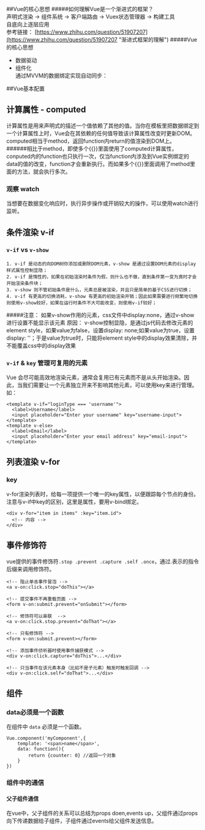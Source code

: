 ##Vue的核心思想
#####如何理解Vue是一个渐进式的框架？  
声明式渲染 -> 组件系统 -> 客户端路由 -> Vuex状态管理器 -> 构建工具  
自底向上逐层应用  
参考链接： [https://www.zhihu.com/question/51907207](https://www.zhihu.com/question/51907207 "渐进式框架的理解")
#####Vue的核心思想
- 数据驱动
- 组件化  
通过MVVM的数据绑定实现自动同步：  

##Vue基本配置


## 计算属性 - computed
计算属性是用来声明式的描述一个值依赖了其他的值。当你在模板里把数据绑定到一个计算属性上时，Vue会在其依赖的任何值导致该计算属性改变时更新DOM。  
computed相当于method，返回function内return的值渲染到DOM上。  
######相比于method，即使多个{{}}里面使用了computed计算属性，conputed内的function也只执行一次，仅当function内涉及到Vue实例绑定的data的值的改变，function才会重新执行。而如果多个{{}}里面调用了method里面的方法，就会执行多次。
### 观察 watch
当想要在数据变化响应时，执行异步操作或开销较大的操作，可以使用watch进行监听。

## 条件渲染 v-if
### `v-if` vs `v-show`
	1. v-if 是动态的向DOM树你添加或删除DOM元素，v-show 是通过设置DOM元素的display样式属性控制显隐；
	2. v-if 是惰性的，如果在初始渲染时条件为假，则什么也不做，直到条件第一变为真时才会开始渲染条件块；
	3. v-show 则不管初始条件是什么，元素总是被渲染，并且只是简单的基于CSS进行切换；
	4. v-if 有更高的切换消耗，v-show 有更高的初始渲染开销；因此如果需要进行频繁地切换则使用v-show较好，如果在运行时条件不大可能改变，则使用v-if较好；
#####注意： 如果v-show作用的元素，css文件中display:none，通过v-show进行设置不能显示该元素
原因： v-show控制显隐，是通过js代码去修改元素的element style，如果value为false，设置display: none;如果value为true，设置display: ''；于是value为true时，只能将element style中的display效果清除，并不能覆盖css中的display效果
### `v-if` & `key` 管理可复用的元素
Vue 会尽可能高效地渲染元素，通常会复用已有元素而不是从头开始渲染。因此，当我们需要让一个元素独立开来不影响其他元素，可以使用key来进行管理。如：

	<template v-if="loginType === 'username'">
	  <label>Username</label>
	  <input placeholder="Enter your username" key="username-input">
	</template>
	<template v-else>
	  <label>Email</label>
	  <input placeholder="Enter your email address" key="email-input">
	</template>

## 列表渲染 v-for
### key
v-for渲染列表时，给每一项提供一个唯一的key属性，以便跟踪每个节点的身份。注意与v-if中key的区别，这里是属性，要用v-bind绑定。

	<div v-for="item in items" :key="item.id">
	  <!-- 内容 -->
	</div>

## 事件修饰符
vue提供的事件修饰符`.stop .prevent .capture .self .once`，通过.表示的指令后缀来调用修饰符。

	<!-- 阻止单击事件冒泡 -->
	<a v-on:click.stop="doThis"></a>

	<!-- 提交事件不再重载页面 -->
	<form v-on:submit.prevent="onSubmit"></form>

	<!-- 修饰符可以串联  -->
	<a v-on:click.stop.prevent="doThat"></a>

	<!-- 只有修饰符 -->
	<form v-on:submit.prevent></form>

	<!-- 添加事件侦听器时使用事件捕获模式 -->
	<div v-on:click.capture="doThis">...</div>

	<!-- 只当事件在该元素本身（比如不是子元素）触发时触发回调 -->
	<div v-on:click.self="doThat">...</div>
## 组件
### data必须是一个函数
在组件中 `data` 必须是一个函数。

	Vue.component('myComponent',{
		template: '<span>name</span>',
		data: function(){
			return {counter: 0} //返回一个对象	
		}
	})

### 组件中的通信
#### 父子组件通信
在vue中，父子组件的关系可以总结为props doen,events up，父组件通过props向下传递数据给子组件，子组件通过events给父组件发送信息。